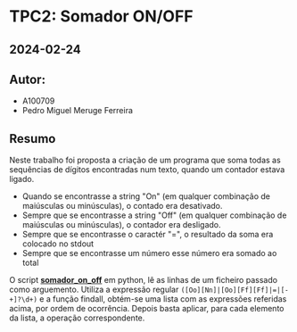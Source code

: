 # TPC2: Somador ON/OFF
## 2024-02-24

## Autor:
- A100709
- Pedro Miguel Meruge Ferreira

## Resumo

Neste trabalho foi proposta a criação de um programa que soma todas as sequências de dígitos encontradas num texto, quando um contador estava ligado. 
- Quando se encontrasse a string "On" (em qualquer combinação de maiúsculas ou minúsculas), o contado era desativado.
- Sempre que se encontrasse a string "Off" (em qualquer combinação de maiúsculas ou minúsculas), o contador era desligado. 
- Sempre que se encontrasse o caractér "=", o resultado da soma era colocado no stdout
- Sempre que se encontrasse um número esse número era somado ao total

O script [**somador_on_off**](somador_on_off.py) em python, lê as linhas de um ficheiro passado como arguemento. Utiliza a expressão regular `([Oo][Nn]|[Oo][Ff][Ff]|=|[-+]?\d+)` e a função findall, obtém-se uma lista com as expressões referidas acima, por ordem de ocorrência. Depois basta aplicar, para cada elemento da lista, a operação correspondente.
